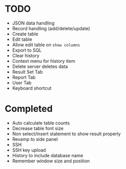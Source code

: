 # TODO

- JSON data handling
- Record handling (add/delete/update)
- Create table
- Edit table
- Allow edit table on `show columns`
- Export to SQL
- Clear history
- Context menu for history item
- Delete server deletes data
- Result Set Tab
- Report Tab
- User Tab
- Keyboard shortcut

# Completed
- Auto calculate table counts
- Decrease table font size
- Non select/insert statement to show result properly
- Revamp to side panel
- SSH
- SSH key upload
- History to include database name
- Remember window size and position

